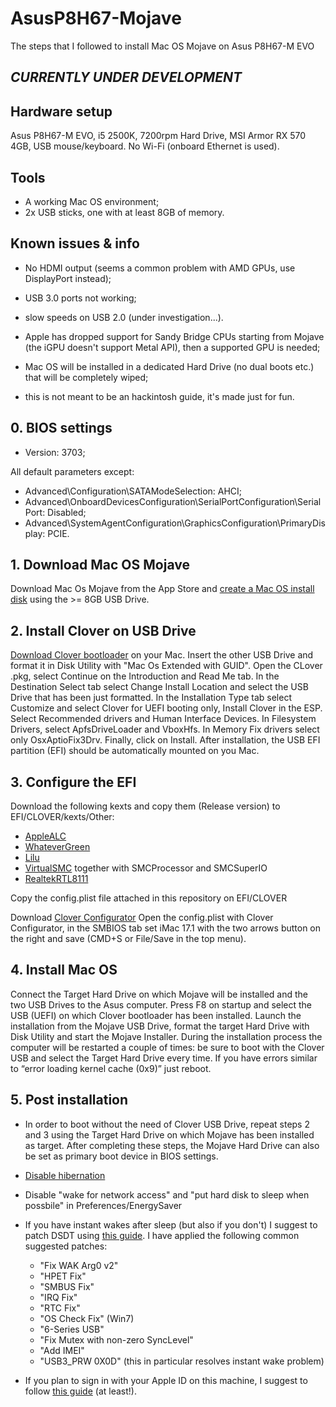 # AsusP8H67-Mojave
The steps that I followed to install Mac OS Mojave on Asus P8H67-M EVO

## **_CURRENTLY UNDER DEVELOPMENT_**


## Hardware setup
Asus P8H67-M EVO, i5 2500K, 7200rpm Hard Drive, MSI Armor RX 570 4GB, USB mouse/keyboard. No Wi-Fi (onboard Ethernet is used).

## Tools
- A working Mac OS environment;
- 2x USB sticks, one with at least 8GB of memory.

## Known issues & info
- No HDMI output (seems a common problem with AMD GPUs, use DisplayPort instead);
- USB 3.0 ports not working;
- slow speeds on USB 2.0 (under investigation...).

- Apple has dropped support for Sandy Bridge CPUs starting from Mojave (the iGPU doesn't support Metal API), then a supported GPU is needed;
- Mac OS will be installed in a dedicated Hard Drive (no dual boots etc.) that will be completely wiped;
- this is not meant to be an hackintosh guide, it's made just for fun.

## 0. BIOS settings

- Version: 3703;
 
 All default parameters except:
 
 - Advanced\Configuration\SATAModeSelection: AHCI;
 - Advanced\OnboardDevicesConfiguration\SerialPortConfiguration\SerialPort: Disabled;
 - Advanced\SystemAgentConfiguration\GraphicsConfiguration\PrimaryDisplay: PCIE.
 
## 1. Download Mac OS Mojave

Download Mac Os Mojave from the App Store and [create a Mac OS install disk](https://support.apple.com/hr-hr/HT201372) using the >= 8GB USB Drive.

## 2. Install Clover on USB Drive

[Download Clover bootloader](https://sourceforge.net/projects/cloverefiboot/) on your Mac. Insert the other USB Drive and format it in Disk Utility with "Mac Os Extended with GUID".
Open the CLover .pkg, select Continue on the Introduction and Read Me tab. In the Destination Select tab select Change Install Location and select the USB Drive that has been just formatted. In the Installation Type tab select Customize and select Clover for UEFI booting only, Install Clover in the ESP. Select Recommended drivers and Human Interface Devices. In Filesystem Drivers, select ApfsDriveLoader and VboxHfs. In Memory Fix drivers select only OsxAptioFix3Drv. Finally, click on Install.
After installation, the USB EFI partition (EFI) should be automatically mounted on you Mac.

## 3. Configure the EFI

Download the following kexts and copy them (Release version) to EFI/CLOVER/kexts/Other:
- [AppleALC](https://github.com/acidanthera/applealc/releases)
- [WhateverGreen](https://github.com/acidanthera/WhateverGreen/releases)
- [Lilu](https://github.com/acidanthera/lilu/releases)
- [VirtualSMC](https://github.com/acidanthera/VirtualSMC/releases) together with SMCProcessor and SMCSuperIO
- [RealtekRTL8111](https://github.com/Mieze/RTL8111_driver_for_OS_X)

Copy the config.plist file attached in this repository on EFI/CLOVER

Download [Clover Configurator](https://mackie100projects.altervista.org/download-clover-configurator/)
Open the config.plist with Clover Configurator, in the SMBIOS tab set iMac 17.1 with the two arrows button on the right and save (CMD+S or File/Save in the top menu).

## 4. Install Mac OS

Connect the Target Hard Drive on which Mojave will be installed and the two USB Drives to the Asus computer. Press F8 on startup and select the USB (UEFI) on which Clover bootloader has been installed. Launch the installation from the Mojave USB Drive, format the target Hard Drive with Disk Utility and start the Mojave Installer. During the installation process the computer will be restarted a couple of times: be sure to boot with the Clover USB and select the Target Hard Drive every time. If you have errors similar to  “error loading kernel cache (0x9)” just reboot.

## 5. Post installation

- In order to boot without the need of Clover USB Drive, repeat steps 2 and 3 using the Target Hard Drive on which Mojave has been installed as target. After completing these steps, the Mojave Hard Drive can also be set as primary boot device in BIOS settings.

- [Disable hibernation](https://osxlatitude.com/forums/topic/9966-how-do-i-disable-hibernation-for-sleep/
)
- Disable "wake for network access" and "put hard disk to sleep when possbile" in Preferences/EnergySaver

- If you have instant wakes after sleep (but also if you don't) I suggest to patch DSDT using [this guide](https://www.tonymacx86.com/threads/guide-patching-laptop-dsdt-ssdts.152573/).
I have applied the following common suggested patches:
  - "Fix WAK Arg0 v2"
  - "HPET Fix"
  - "SMBUS Fix"
  - "IRQ Fix"
  - "RTC Fix"
  - "OS Check Fix" (Win7)
  - "6-Series USB"
  - "Fix Mutex with non-zero SyncLevel"
  - "Add IMEI"
  - "USB3_PRW 0X0D" (this in particular resolves instant wake problem)

- If you plan to sign in with your Apple ID on this machine, I suggest to follow [this guide](https://www.tonymacx86.com/threads/an-idiots-guide-to-imessage.196827/) (at least!).


